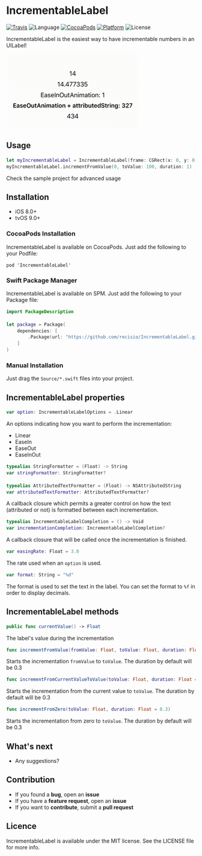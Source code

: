 # IncrementableLabel

[![Travis](https://img.shields.io/travis/recisio/IncrementableLabel.svg)](https://travis-ci.org/recisio/IncrementableLabel)
![Language](https://img.shields.io/badge/language-Swift%202.2-orange.svg)
[![CocoaPods](https://img.shields.io/cocoapods/v/IncrementableLabel.svg?style=flat)](https://github.com/recisio/IncrementableLabel)
[![Platform](https://img.shields.io/cocoapods/p/IncrementableLabel.svg?style=flat)](http://cocoadocs.org/docsets/IncrementableLabel)
![License](https://img.shields.io/github/license/recisio/IncrementableLabel?style=flat)

IncrementableLabel is the easiest way to have incrementable numbers in an UILabel!

![](./assets/demo.gif)

## Usage

```swift
let myIncrementableLabel = IncrementableLabel(frame: CGRect(x: 0, y: 0, width: 100, height: 50))
myIncrementableLabel.incrementFromValue(0, toValue: 100, duration: 1)
```

Check the sample project for advanced usage

## Installation

- iOS 8.0+
- tvOS 9.0+

### CocoaPods Installation

IncrementableLabel is available on CocoaPods. Just add the following to your Podfile:

```
pod 'IncrementableLabel'
```

### Swift Package Manager

IncrementableLabel is available on SPM. Just add the following to your Package file:

```swift
import PackageDescription

let package = Package(
    dependencies: [
        .Package(url: "https://github.com/recisio/IncrementableLabel.git", majorVersion: 1)
    ]
)
```

### Manual Installation

Just drag the `Source/*.swift` files into your project.


## IncrementableLabel properties

```swift
var option: IncrementableLabelOptions = .Linear
```

An options indicating how you want to perform the incrementation:
- Linear
- EaseIn
- EaseOut
- EaseInOut

```swift
typealias StringFormatter = (Float) -> String
var stringFormatter: StringFormatter?

typealias AttributedTextFormatter = (Float) -> NSAttributedString
var attributedTextFormatter: AttributedTextFormatter?
```

A callback closure which permits a greater control on how the text (attributed or not) is formatted between each incrementation.


```swift
typealias IncrementableLabelCompletion = () -> Void
var incrementationCompletion: IncrementableLabelCompletion?
```

A callback closure that will be called once the incrementation is finished.

```swift
var easingRate: Float = 3.0
```

The rate used when an `option` is used.

```swift
var format: String = "%d"
```

The format is used to set the text in the label. You can set the format to `%f` in order to display decimals.

## IncrementableLabel methods

```swift
public func currentValue() -> Float
```

The label's value during the incrementation 

```swift
func incrementFromValue(fromValue: Float, toValue: Float, duration: Float = 0.3)
```

Starts the incrementation `fromValue` to `toValue`. The duration by default will be 0.3

```swift
func incrementFromCurrentValueToValue(toValue: Float, duration: Float = 0.3)
```

Starts the incrementation from the current value to `toValue`. The duration by default will be 0.3

```swift
func incrementFromZero(toValue: Float, duration: Float = 0.3)
```

Starts the incrementation from zero to `toValue`. The duration by default will be 0.3

## What's next

- Any suggestions?

## Contribution

- If you found a **bug**, open an **issue**
- If you have a **feature request**, open an **issue**
- If you want to **contribute**, submit a **pull request**

## Licence

IncrementableLabel is available under the MIT license. See the LICENSE file for more info.

